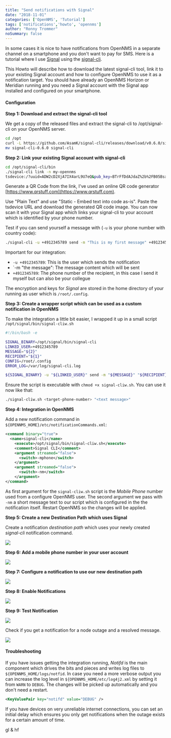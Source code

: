 ```yaml
---
title: "Send notifications with Signal"
date: "2018-11-01"
categories: ['OpenNMS', 'Tutorial']
tags: ['notifications','howto', 'opennms']
author: "Ronny Trommer"
noSummary: false
---
```


In some cases it is nice to have notifications from OpenNMS in a separate channel on a smartphone and you don't want to pay for SMS.
Here is a tutorial where I use [Signal](https://signal.org) using the [signal-cli](https://github.com/AsamK/signal-cli/releases).

This Howto will describe how to download the latest signal-cli tool, link it to your existing Signal account and how to configure OpenNMS to use it as a notification target.
You should have already an OpenNMS Horizon or Meridian running and you need a Signal account with the Signal app installed and configured on your smartphone.

#### Configuration

**Step 1: Download and extract the signal-cli tool**

We get a copy of the released files and extract the signal-cli to /opt/signal-cli on your OpenNMS server.

```bash
cd /opt
curl -L https://github.com/AsamK/signal-cli/releases/download/v0.6.0/signal-cli-0.6.0.tar.gz | tar xz
mv signal-cli-0.6.0 signal-cli
```

**Step 2: Link your existing Signal account with signal-cli**

```bash
cd /opt/signal-cli/bin
./signal-cli link -n my-opennms
tsdevice:/?uuid=ADW2cD2XjA7IX4arL9U7eQ&pub_key=BTrFfDdAJdaZ%2b%2FB05BsxelnrpQZT5sRJh2S7yb4fp1aO
```

Generate a QR Code from the link, I've used an online QR code generator [https://www.qrstuff.com](https://www.qrstuff.com).

Use "Plain Text" and use "Static - Embed text into code as-is".
Paste the tsdevice URL and download the generated QR code image.
You can now scan it with your Signal app which links your signal-cli to your account which is identified by your phone number.

Test if you can send yourself a message with (`-u` is your phone number with country code):

```bash
./signal-cli -u +4912345789 send -m "This is my first message" +4912345789
```

Important for our integration:

* `-u +4912345789`: This is the user which sends the notification
* `-m "the message": The message content which will be sent
* `+4912345789`: The phone number of the recipient, in this case I send it myself but can also be your collegue

The encryption and keys for *Signal* are stored in the home directory of your running as user which is `/root/.config`.

**Step 3: Create a wrapper script which can be used as a custom notification in OpenNMS**

To make the integration a little bit easier, I wrapped it up in a small script `/opt/signal/bin/signal-cliw.sh`

```bash
#!/bin/bash -e

SIGNAL_BINARY=/opt/signal/bin/signal-cli
LINKED_USER=+4912345789
MESSAGE="${2}"
RECIPIENT="${1}"
CONFIG=/root/.config
ERROR_LOG=/var/log/signal-cli.log

${SIGNAL_BINARY} -u "${LINKED_USER}" send -m "${MESSAGE}" "${RECIPIENT}" 2>>${ERROR_LOG}
```

Ensure the script is executable with `chmod +x signal-cliw.sh`.
You can use it now like that:

```bash
./signal-cliw.sh <target-phone-number> "<text message>"
```

**Step 4: Integration in OpenNMS**

Add a new notification command in `${OPENNMS_HOME}/etc/notificationCommands.xml`:

```xml
<command binary="true">
  <name>signal-cli</name>
    <execute>/opt/signal/bin/signal-cliw.sh</execute>
    <comment>Signal CLI</comment>
    <argument streamed="false">
      <switch>-mphone</switch>
    </argument>
    <argument streamed="false">
      <switch>-nm</switch>
    </argument>
</command>
```

As first argument for the `signal-cliw.sh` script is the *Mobile Phone* number used from a configure OpenNMS user.
The second argument we pass with `-nm` a short message text to our script which is configured in the the notification itself.
Restart OpenNMS so the changes will be applied.

**Step 5: Create a new Destination Path which uses Signal**

Create a notification *destination path* which uses your newly created *signal-cli* notification command.

[![](destination-path-thumb.png)](destination-path.gif)

**Step 6: Add a mobile phone number in your user account**

[![](mobile-number-thumb.png)](mobile-number.gif)

**Step 7: Configure a notification to use our new destination path**

[![](notification-thumb.png)](notification.gif)

**Step 8: Enable Notifications**

[![](enable-notification-thumb.png)](enable-notification.gif)

**Step 9: Test Notification**

[![](test-notification-thumb.png)](test-notification.gif)

Check if you get a notification for a node outage and a resolved message.

[![](notification-phone.png)](notification-phone.png)

#### Troubleshooting

If you have issues getting the integration running, *Notifd* is the main component which drives the bits and pieces and writes log files to `${OPENNMS_HOME/logs/notfid`.
In case you need a more verbose output you can increase the log level in `${OPENNMS_HOME/etc/log4j2.xml` by setting it from `WARN` to `DEBUG`.
The changes will be picked up automatically and you don't need a restart.

```xml
<KeyValuePair key="notifd" value="DEBUG" />
```

If you have devices on very unreliable internet connections, you can set an initial delay which ensures you only get notifications when the outage exists for a certain amount of time.

gl & hf
